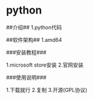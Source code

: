 # python

##介绍##
1.python代码

##软件架构##
1.amd64


###安装教程###

1.microsoft store安装
2.官网安装

###使用说明###

1.下载就行
2.复制 
3.开源(GPL协议)


